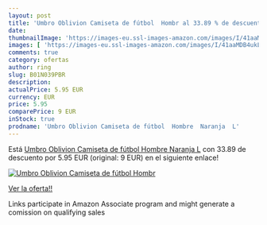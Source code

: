 ```yaml
---
layout: post
title: 'Umbro Oblivion Camiseta de fútbol  Hombr al 33.89 % de descuento'
date: 
thumbnailImage: 'https://images-eu.ssl-images-amazon.com/images/I/41aaMDB4ukL._SL200_.jpg'
images: [ 'https://images-eu.ssl-images-amazon.com/images/I/41aaMDB4ukL._SL200_.jpg' ]
comments: true
category: ofertas
author: ring
slug: B01N039PBR
description:
actualPrice: 5.95 EUR
currency: EUR
price: 5.95
comparePrice: 9 EUR
inStock: true
prodname: 'Umbro Oblivion Camiseta de fútbol  Hombre  Naranja  L'
---
```


Está [Umbro Oblivion Camiseta de fútbol  Hombre  Naranja  L](https://www.amazon.es/dp/B01N039PBR/?tag=tolees-21) con 33.89 de descuento por 5.95 EUR (original: 9 EUR) en el siguiente enlace!

[![Umbro Oblivion Camiseta de fútbol  Hombr](https://images-eu.ssl-images-amazon.com/images/I/41aaMDB4ukL._SL200_.jpg)](https://www.amazon.es/dp/B01N039PBR/?tag=tolees-21)

[Ver la oferta!!](https://www.amazon.es/dp/B01N039PBR/?tag=tolees-21)

Links participate in Amazon Associate program and might generate a comission on qualifying sales


